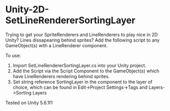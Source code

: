 # Unity-2D-SetLineRendererSortingLayer
Trying to get your SpriteRenderers and LineRenderers to play nice in 2D Unity? Lines dissapearing behind sprites? Add the following script to any GameObject(s) with a LineRenderer component.

To use:
1. Import SetLineRendererSortingLayer.cs into your Unity project.
2. Add the Script via the Script Component to the GameObject(s) which have LineRenderers rendering behind sprites.
3. Set string reference SortingLayer in the component to the layer of choice, which can be found in Edit->Project Settings->Tags and Layers->Sorting Layers

Tested on Unity 5.6.1f1

